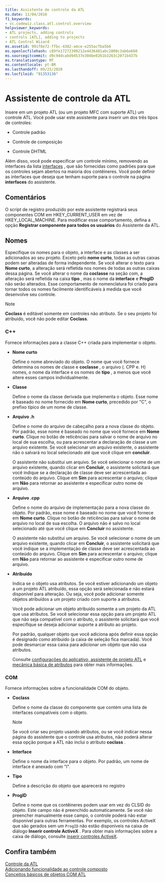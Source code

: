 ```yaml
---
title: Assistente de controle da ATL
ms.date: 11/04/2016
f1_keywords:
- vc.codewiz.class.atl.control.overview
helpviewer_keywords:
- ATL projects, adding controls
- controls [ATL], adding to projects
- ATL Control Wizard
ms.assetid: 991f8e72-ffbc-4382-a4ce-e255acfba5b6
ms.openlocfilehash: c89fe17272399212e4436481abc2800c3ab6e660
ms.sourcegitcommit: d9c94dcabd94537e304be0261b3263c2071b437b
ms.translationtype: MT
ms.contentlocale: pt-BR
ms.lasthandoff: 09/25/2020
ms.locfileid: "91353136"
---
```

# <a name="atl-control-wizard"></a>Assistente de controle da ATL

Insere em um projeto ATL (ou um projeto MFC com suporte ATL) um controle ATL. Você pode usar este assistente para inserir um dos três tipos de controles:

- Controle padrão

- Controle de composição

- Controle DHTML

Além disso, você pode especificar um controle mínimo, removendo as interfaces da lista [interfaces](../../atl/reference/interfaces-atl-control-wizard.md) , que são fornecidas como padrões para que os controles sejam abertos na maioria dos contêineres. Você pode definir as interfaces que deseja que tenham suporte para o controle na página **interfaces** do assistente.

## <a name="remarks"></a>Comentários

O script de registro produzido por este assistente registrará seus componentes COM em HKEY_CURRENT_USER em vez de HKEY_LOCAL_MACHINE. Para modificar esse comportamento, defina a opção **Registrar componente para todos os usuários** do Assistente da ATL.

## <a name="names"></a>Nomes

Especifique os nomes para o objeto, a interface e as classes a ser adicionados ao seu projeto. Exceto pelo **nome curto**, todas as outras caixas podem ser alteradas de forma independente. Se você alterar o texto para **Nome curto**, a alteração será refletida nos nomes de todas as outras caixas dessa página. Se você alterar o nome da **coclasse** na seção com, a alteração será refletida na caixa **tipo** , mas o nome da **interface** e **ProgID** não serão alterados. Esse comportamento de nomenclatura foi criado para tornar todos os nomes facilmente identificáveis à medida que você desenvolve seu controle.

> [!NOTE]
> **Coclass** é editável somente em controles não atributo. Se o seu projeto foi atribuído, você não pode editar **Coclass**.

### <a name="c"></a>C++

Fornece informações para a classe C++ criada para implementar o objeto.

- **Nome curto**

   Define o nome abreviado do objeto. O nome que você fornece determina os nomes de classe e **coclasse** , o arquivo (. CPP e. H) nomes, o nome da interface e os nomes de **tipo** , a menos que você altere esses campos individualmente.

- **Classe**

   Define o nome da classe derivada que implementa o objeto. Esse nome é baseado no nome fornecido em **Nome curto**, precedido por "C", o prefixo típico de um nome de classe.

- **Arquivo .h**

   Define o nome do arquivo de cabeçalho para a nova classe do objeto. Por padrão, esse nome é baseado no nome que você fornece em **Nome curto**. Clique no botão de reticências para salvar o nome de arquivo no local de sua escolha, ou para acrescentar a declaração de classe a um arquivo existente. Se você selecionar um arquivo existente, o assistente não o salvará no local selecionado até que você clique em **concluir**.

   O assistente não substitui um arquivo. Se você selecionar o nome de um arquivo existente, quando clicar em **Concluir**, o assistente solicitará que você indique se a declaração de classe deve ser acrescentada ao conteúdo do arquivo. Clique em **Sim** para acrescentar o arquivo; clique em **Não** para retornar ao assistente e especificar outro nome de arquivo.

- **Arquivo .cpp**

   Define o nome do arquivo de implementação para a nova classe do objeto. Por padrão, esse nome é baseado no nome que você fornece em **Nome curto**. Clique no botão de reticências para salvar o nome de arquivo no local de sua escolha. O arquivo não é salvo no local selecionado até que você clique em **Concluir** no assistente.

   O assistente não substitui um arquivo. Se você selecionar o nome de um arquivo existente, quando clicar em **Concluir**, o assistente solicitará que você indique se a implementação de classe deve ser acrescentada ao conteúdo do arquivo. Clique em **Sim** para acrescentar o arquivo; clique em **Não** para retornar ao assistente e especificar outro nome de arquivo.

- **Atribuído**

   Indica se o objeto usa atributos. Se você estiver adicionando um objeto a um projeto ATL atribuído, essa opção será selecionada e não estará disponível para alteração. Ou seja, você pode adicionar somente objetos atribuídos a um projeto criado com suporte a atributos.

   Você pode adicionar um objeto atribuído somente a um projeto da ATL que usa atributos. Se você selecionar essa opção para um projeto ATL que não seja compatível com o atributo, o assistente solicitará que você especifique se deseja adicionar suporte a atributo ao projeto.

   Por padrão, qualquer objeto que você adiciona após definir essa opção é designado como atribuído (a caixa de seleção fica marcada). Você pode desmarcar essa caixa para adicionar um objeto que não usa atributos.

   Consulte [configurações do aplicativo, assistente de projeto ATL](../../atl/reference/application-settings-atl-project-wizard.md) e [mecânica básica de atributos](../../windows/attributes/cpp-attributes-com-net.md#basic-mechanics-of-attributes) para obter mais informações.

### <a name="com"></a>COM

Fornece informações sobre a funcionalidade COM do objeto.

- **Coclass**

   Define o nome da classe do componente que contém uma lista de interfaces compatíveis com o objeto.

   > [!NOTE]
   > Se você criar seu projeto usando atributos, ou se você indicar nessa página do assistente que o controle usa atributos, não poderá alterar essa opção porque a ATL não inclui o atributo **coclass** .

- **Interface**

   Define o nome da interface para o objeto. Por padrão, um nome de interface é anexado com "I".

- **Tipo**

   Define a descrição do objeto que aparecerá no registro

- **ProgID**

   Define o nome que os contêineres podem usar em vez do CLSID do objeto. Este campo não é preenchido automaticamente. Se você não preencher manualmente esse campo, o controle poderá não estar disponível para outras ferramentas. Por exemplo, os controles ActiveX que são gerados sem um `ProgID` não estão disponíveis na caixa de diálogo **Inserir controle ActiveX** . Para obter mais informações sobre a caixa de diálogo, consulte [inserir controles ActiveX](../../windows/adding-editing-or-deleting-controls.md#insert-activex-controls).

## <a name="see-also"></a>Confira também

[Controle da ATL](../../atl/reference/adding-an-atl-control.md)<br/>
[Adicionando funcionalidade ao controle composto](../../atl/adding-functionality-to-the-composite-control.md)<br/>
[Conceitos básicos de objetos COM ATL](../../atl/fundamentals-of-atl-com-objects.md)
